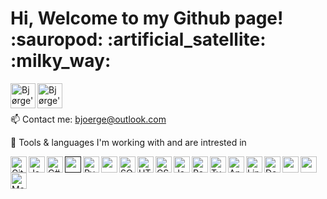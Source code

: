   <h1>
    Hi, Welcome to my Github page! :sauropod: :artificial_satellite: :milky_way:
  </h1>

  <a href="https://www.instagram.com/b_juvet/">
    <img align="left" alt="Bjørge's Instagram" width="40px" src="https://img.icons8.com/fluent/96/000000/instagram-new.png" />
  </a>

  <a href="https://www.linkedin.com/in/bjorgex/">
    <img align="left" alt="Bjørge's Linkedin" width="40px" src="https://img.icons8.com/fluent/96/000000/linkedin.png" />
  </a>

<br /> <br />

  📫 Contact me: bjoerge@outlook.com

  :safety_vest: Tools & languages I'm working with and are intrested in

  <a href="https://git-scm.com">
      <img align="left" alt="Git" width="26px" src="https://img.icons8.com/color/48/000000/git.png" />
  </a>
  
  <a href="https://www.java.com/en/">
      <img align="left" alt="Java" width="26px" src="https://img.icons8.com/color/48/000000/java-coffee-cup-logo.png" />
  </a>
  
  <a href="https://dotnet.microsoft.com/en-us/languages/csharp">
      <img align="left" alt="C#" width="26px" src="https://img.icons8.com/color/48/000000/c-sharp-logo-2.png" />
  </a>
  
  <a href="">
      <img align="left" alt="" width="26px" src="https://img.icons8.com/color/48/000000/c.png" />
  </a>
  
  <a href="https://www.python.org/">
      <img align="left" alt="Pyhton" width="26px" src="https://img.icons8.com/color/48/000000/python.png" />
  </a>

  
  <a href="https://jupyter.org/">
      <img align="left" alt="" width="26px" src="https://img.icons8.com/color/48/000000/Jupiter.png" />
  </a>
  
  <a href="https://www.mysql.com/">
      <img align="left" alt="SQL" width="26px" src="https://img.icons8.com/dusk/48/000000/sql.png" />
  </a>
  
  <a href="https://html.com/">
      <img align="left" alt="HTML5" width="26px" src="https://img.icons8.com/color/48/000000/html-5.png" />
  </a>
  
  <a href="https://css-tricks.com/">
      <img align="left" alt="CSS3" width="26px" src="https://img.icons8.com/color/48/000000/css3.png" />
  </a>

  <a href="https://www.javascript.com/">
      <img align="left" alt="JavaScript" width="26px" src="https://img.icons8.com/color/48/000000/javascript.png" />
  </a>
  
  <a href="https://reactjs.org/">
      <img align="left" alt="React Native" width="26px" src="https://img.icons8.com/office/16/000000/react.png" />
  </a>
  
  <a href="https://www.typescriptlang.org/">
      <img align="left" alt="TypeScript" width="26px" src="https://img.icons8.com/color/48/000000/typescript.png" />
  </a>
  
  <a href="https://angular.io/">
      <img align="left" alt="Angular" width="26px" src="https://img.icons8.com/color/48/000000/angularjs.png" />
  </a>
 
  <a href="https://www.linux.org/">
      <img align="left" alt="Linux" width="26px" src="https://img.icons8.com/color/48/000000/linux.png" />
  </a>
  
  <a href="https://www.docker.com/">
      <img align="left" alt="Docker" width="26px" src="https://img.icons8.com/color/48/000000/docker.png" />
  </a>
  
  <a href="https://www.gnu.org/software/bash/">
      <img align="left" alt="" width="26px" src="https://img.icons8.com/color/48/000000/bash.png" />
  </a>
  
  <a href="https://learn.microsoft.com/en-us/powershell/">
      <img align="left" alt="" width="26px" src="https://img.icons8.com/color/48/000000/powershell.png" />
  </a>
  
  <a href="https://www.mathworks.com/products/matlab.html">
      <img align="left" alt="MatLab" width="26px" src="https://img.icons8.com/fluency/48/000000/matlab.png" />
  </a>
  
  
  
  
  
  
  
  
